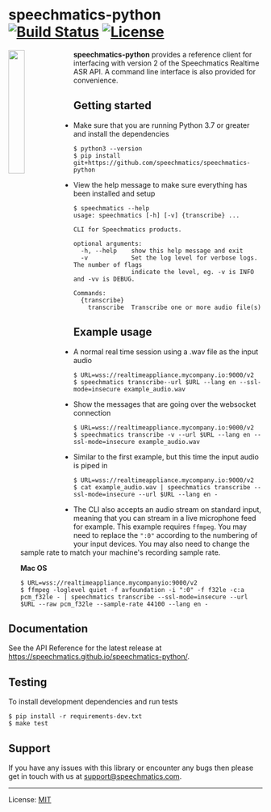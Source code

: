 # speechmatics-python &ensp; [![Build Status](https://travis-ci.org/speechmatics/speechmatics-python.svg?branch=master)](https://travis-ci.org/speechmatics/speechmatics-python) [![License](https://img.shields.io/badge/license-MIT-yellow.svg)](https://github.com/speechmatics/speechmatics-python/blob/master/LICENSE.txt)

<a href="https://www.speechmatics.com/"><img src="https://speechmatics.github.io/speechmatics-python/_static/logo.png" width="25%" align="left"></a>

**speechmatics-python** provides a reference client for interfacing with version 2 of the Speechmatics Realtime ASR API. A command line interface is also provided for convenience.

## Getting started

- Make sure that you are running Python 3.7 or greater and install the dependencies

   ```shell
   $ python3 --version
   $ pip install git+https://github.com/speechmatics/speechmatics-python
   ```

- View the help message to make sure everything has been installed and setup

   ```shell
   $ speechmatics --help
   usage: speechmatics [-h] [-v] {transcribe} ...

   CLI for Speechmatics products.

   optional arguments:
     -h, --help    show this help message and exit
     -v            Set the log level for verbose logs. The number of flags
                   indicate the level, eg. -v is INFO and -vv is DEBUG.

   Commands:
     {transcribe}
       transcribe  Transcribe one or more audio file(s)
   ```

## Example usage

- A normal real time session using a .wav file as the input audio

   ```shell
   $ URL=wss://realtimeappliance.mycompany.io:9000/v2
   $ speechmatics transcribe--url $URL --lang en --ssl-mode=insecure example_audio.wav
   ```

- Show the messages that are going over the websocket connection

   ```shell
   $ URL=wss://realtimeappliance.mycompany.io:9000/v2
   $ speechmatics transcribe -v --url $URL --lang en --ssl-mode=insecure example_audio.wav
   ```

- Similar to the first example, but this time the input audio is piped in

   ```shell
   $ URL=wss://realtimeappliance.mycompany.io:9000/v2
   $ cat example_audio.wav | speechmatics transcribe --ssl-mode=insecure --url $URL --lang en -
   ```

- The CLI also accepts an audio stream on standard input, meaning that you can stream in a live microphone feed for example.
   This example requires `ffmpeg`. You may need to replace the `":0"` according to the numbering of your input devices.
   You may also need to change the sample rate to match your machine's recording sample rate.

   **Mac OS**

   ```shell
   $ URL=wss://realtimeappliance.mycompanyio:9000/v2
   $ ffmpeg -loglevel quiet -f avfoundation -i ":0" -f f32le -c:a pcm_f32le - | speechmatics transcribe --ssl-mode=insecure --url $URL --raw pcm_f32le --sample-rate 44100 --lang en -
   ```

## Documentation

See the API Reference for the latest release at https://speechmatics.github.io/speechmatics-python/.

## Testing

To install development dependencies and run tests

```shell
$ pip install -r requirements-dev.txt
$ make test
```

## Support

If you have any issues with this library or encounter any bugs then please get in touch with us at support@speechmatics.com.

---

License: [MIT](https://opensource.org/licenses/MIT)
